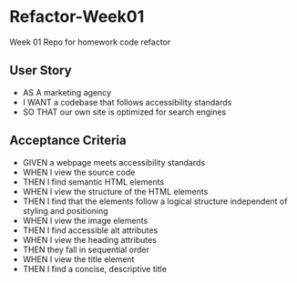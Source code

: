 # Refactor-Week01

Week 01 Repo for homework code refactor

## User Story

* AS A marketing agency <br />
* I WANT a codebase that follows accessibility standards <br />
* SO THAT our own site is optimized for search engines

## Acceptance Criteria

* GIVEN a webpage meets accessibility standards <br />
* WHEN I view the source code <br />
* THEN I find semantic HTML elements <br />
* WHEN I view the structure of the HTML elements <br />
* THEN I find that the elements follow a logical structure independent of styling and positioning <br />
* WHEN I view the image elements <br />
* THEN I find accessible alt attributes <br />
* WHEN I view the heading attributes <br />
* THEN they fall in sequential order <br />
* WHEN I view the title element <br />
* THEN I find a concise, descriptive title 
